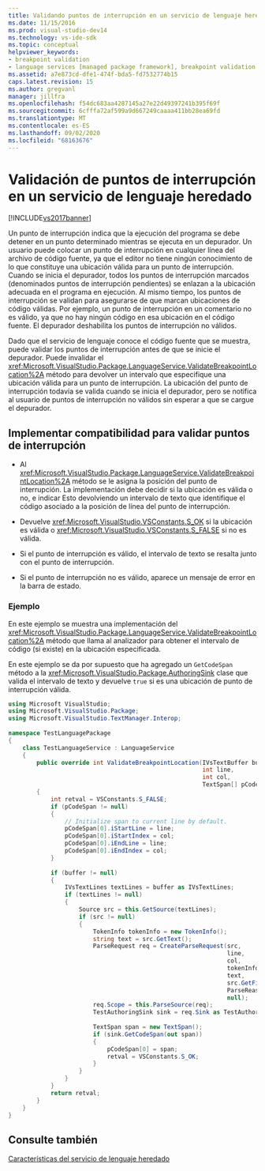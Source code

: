 ```yaml
---
title: Validando puntos de interrupción en un servicio de lenguaje heredado | Microsoft Docs
ms.date: 11/15/2016
ms.prod: visual-studio-dev14
ms.technology: vs-ide-sdk
ms.topic: conceptual
helpviewer_keywords:
- breakpoint validation
- language services [managed package framework], breakpoint validation
ms.assetid: a7e873cd-dfe1-474f-bda5-fd7532774b15
caps.latest.revision: 15
ms.author: gregvanl
manager: jillfra
ms.openlocfilehash: f54dc683aa4287145a27e22d49397241b395f69f
ms.sourcegitcommit: 6cfffa72af599a9d667249caaaa411bb28ea69fd
ms.translationtype: MT
ms.contentlocale: es-ES
ms.lasthandoff: 09/02/2020
ms.locfileid: "68163676"
---
```

# <a name="validating-breakpoints-in-a-legacy-language-service"></a>Validación de puntos de interrupción en un servicio de lenguaje heredado
[!INCLUDE[vs2017banner](../../includes/vs2017banner.md)]

Un punto de interrupción indica que la ejecución del programa se debe detener en un punto determinado mientras se ejecuta en un depurador. Un usuario puede colocar un punto de interrupción en cualquier línea del archivo de código fuente, ya que el editor no tiene ningún conocimiento de lo que constituye una ubicación válida para un punto de interrupción. Cuando se inicia el depurador, todos los puntos de interrupción marcados (denominados puntos de interrupción pendientes) se enlazan a la ubicación adecuada en el programa en ejecución. Al mismo tiempo, los puntos de interrupción se validan para asegurarse de que marcan ubicaciones de código válidas. Por ejemplo, un punto de interrupción en un comentario no es válido, ya que no hay ningún código en esa ubicación en el código fuente. El depurador deshabilita los puntos de interrupción no válidos.  
  
 Dado que el servicio de lenguaje conoce el código fuente que se muestra, puede validar los puntos de interrupción antes de que se inicie el depurador. Puede invalidar el <xref:Microsoft.VisualStudio.Package.LanguageService.ValidateBreakpointLocation%2A> método para devolver un intervalo que especifique una ubicación válida para un punto de interrupción. La ubicación del punto de interrupción todavía se valida cuando se inicia el depurador, pero se notifica al usuario de puntos de interrupción no válidos sin esperar a que se cargue el depurador.  
  
## <a name="implementing-support-for-validating-breakpoints"></a>Implementar compatibilidad para validar puntos de interrupción  
  
- Al <xref:Microsoft.VisualStudio.Package.LanguageService.ValidateBreakpointLocation%2A> método se le asigna la posición del punto de interrupción. La implementación debe decidir si la ubicación es válida o no, e indicar Esto devolviendo un intervalo de texto que identifique el código asociado a la posición de línea del punto de interrupción.  
  
- Devuelve <xref:Microsoft.VisualStudio.VSConstants.S_OK> si la ubicación es válida o <xref:Microsoft.VisualStudio.VSConstants.S_FALSE> si no es válida.  
  
- Si el punto de interrupción es válido, el intervalo de texto se resalta junto con el punto de interrupción.  
  
- Si el punto de interrupción no es válido, aparece un mensaje de error en la barra de estado.  
  
### <a name="example"></a>Ejemplo  
 En este ejemplo se muestra una implementación del <xref:Microsoft.VisualStudio.Package.LanguageService.ValidateBreakpointLocation%2A> método que llama al analizador para obtener el intervalo de código (si existe) en la ubicación especificada.  
  
 En este ejemplo se da por supuesto que ha agregado un `GetCodeSpan` método a la <xref:Microsoft.VisualStudio.Package.AuthoringSink> clase que valida el intervalo de texto y devuelve `true` si es una ubicación de punto de interrupción válida.  
  
```csharp  
using Microsoft VisualStudio;  
using Microsoft.VisualStudio.Package;  
using Microsoft.VisualStudio.TextManager.Interop;  
  
namespace TestLanguagePackage  
{  
    class TestLanguageService : LanguageService  
    {  
        public override int ValidateBreakpointLocation(IVsTextBuffer buffer,  
                                                       int line,  
                                                       int col,  
                                                       TextSpan[] pCodeSpan)  
        {  
            int retval = VSConstants.S_FALSE;  
            if (pCodeSpan != null)  
            {  
                // Initialize span to current line by default.  
                pCodeSpan[0].iStartLine = line;  
                pCodeSpan[0].iStartIndex = col;  
                pCodeSpan[0].iEndLine = line;  
                pCodeSpan[0].iEndIndex = col;  
            }  
  
            if (buffer != null)  
            {  
                IVsTextLines textLines = buffer as IVsTextLines;  
                if (textLines != null)  
                {  
                    Source src = this.GetSource(textLines);  
                    if (src != null)  
                    {  
                        TokenInfo tokenInfo = new TokenInfo();  
                        string text = src.GetText();  
                        ParseRequest req = CreateParseRequest(src,  
                                                              line,  
                                                              col,  
                                                              tokenInfo,  
                                                              text,  
                                                              src.GetFilePath(),  
                                                              ParseReason.CodeSpan,  
                                                              null);  
                        req.Scope = this.ParseSource(req);  
                        TestAuthoringSink sink = req.Sink as TestAuthoringSink;  
  
                        TextSpan span = new TextSpan();  
                        if (sink.GetCodeSpan(out span))  
                        {  
                            pCodeSpan[0] = span;  
                            retval = VSConstants.S_OK;  
                        }  
                    }  
                }  
            }  
            return retval;  
        }  
    }  
}  
```  
  
## <a name="see-also"></a>Consulte también  
 [Características del servicio de lenguaje heredado](../../extensibility/internals/legacy-language-service-features1.md)
